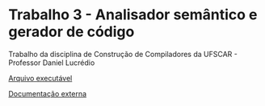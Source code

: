 # Trabalho 3 - Analisador semântico e gerador de código
Trabalho da disciplina de Construção de Compiladores da UFSCAR - Professor Daniel Lucrédio

[Arquivo executável](target/TrabalhoCompiladores-1.0-SNAPSHOT-jar-with-dependencies.jar)

[Documentação externa](Compiladores_T3.pdf)
